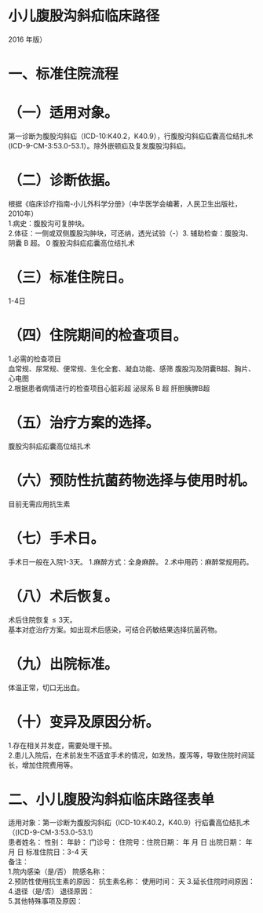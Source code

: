 # 小儿腹股沟斜疝临床路径  
2016 年版）  
# 一、标准住院流程  
# （一）适用对象。  
第一诊断为腹股沟斜疝（ICD-10:K40.2，K40.9），行腹股沟斜疝疝囊高位结扎术(ICD-9-CM-3:53.0-53.1）。除外嵌顿疝及复发腹股沟斜疝。  
# （二）诊断依据。  
根据《临床诊疗指南-小儿外科学分册》（中华医学会编著，人民卫生出版社，2010年）  
1.病史：腹股沟可复肿块。  
2.体征：一侧或双侧腹股沟肿块，可还纳，透光试验（-）3. 辅助检查：腹股沟、阴囊 B 超。 0  腹股沟斜疝疝囊高位结扎术  
# （三）标准住院日。  
1-4日  
# （四）住院期间的检查项目。  
1.必需的检查项目  
血常规、尿常规、便常规、生化全套、凝血功能、感筛 腹股沟及阴囊B超、胸片、心电图  
2.根据患者病情进行的检查项目心脏彩超 泌尿系 B 超   肝胆胰脾B超  
# （五）治疗方案的选择。  
腹股沟斜疝疝囊高位结扎术  
# （六）预防性抗菌药物选择与使用时机。  
目前无需应用抗生素  
# （七）手术日。  
手术日一般在入院1-3天。 1.麻醉方式：全身麻醉。 2.术中用药：麻醉常规用药。  
# （八）术后恢复。  
术后住院恢复${\leqslant}3$天。  
基本对症治疗方案。如出现术后感染，可结合药敏结果选择抗菌药物。  
# （九）出院标准。  
体温正常，切口无出血。  
# （十）变异及原因分析。  
1.存在相关并发症，需要处理干预。  
2.患儿入院后，在术前发生不适宜手术的情况，如发热，腹泻等，导致住院时间延长，增加住院费用等。  
# 二、小儿腹股沟斜疝临床路径表单  
适用对象：第一诊断为腹股沟斜疝（ICD-10:K40.2，K40.9）行疝囊高位结扎术（(ICD-9-CM-3:53.0-53.1）  
患者姓名：            性别：     年龄：     门诊号：         住院号：住院日期：   年  月  日    出院日期：   年  月   日     标准住院日：3-4 天  
备注：  
1.院内感染（是/否）       院感名称：  
2.预防性使用抗生素的原因：                抗生素名称：         使用时间：   天 
3.延长住院时间原因：  
4.退径（是/否）     退径原因：                                      
5.其他特殊事项及原因：  